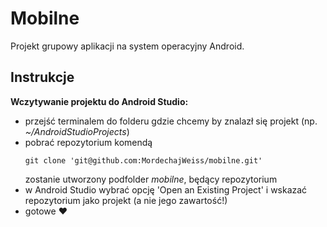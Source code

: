 # Mobilne
Projekt grupowy aplikacji na system operacyjny Android.

## Instrukcje
**Wczytywanie projektu do Android Studio:**
  - przejść terminalem do folderu gdzie chcemy by znalazł
    się projekt (np. _~/AndroidStudioProjects_)
  - pobrać repozytorium komendą
    ```
    git clone 'git@github.com:MordechajWeiss/mobilne.git'
    ```
    zostanie utworzony podfolder *mobilne*, będący repozytorium
  - w Android Studio wybrać opcję 'Open an Existing Project'
    i wskazać repozytorium jako projekt (a nie jego zawartość!)
  - gotowe ❤️
